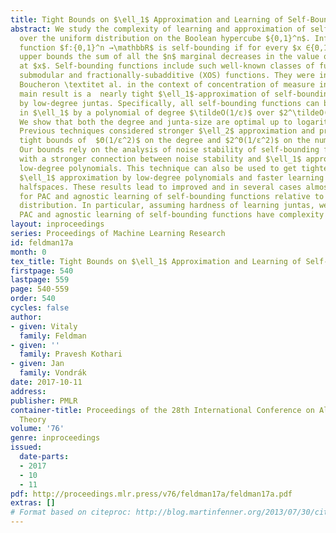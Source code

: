 ```yaml
---
title: Tight Bounds on $\ell_1$ Approximation and Learning of Self-Bounding Functions
abstract: We study the complexity of learning and approximation of self-bounding functions
  over the uniform distribution on the Boolean hypercube ${0,1}^n$. Informally, a
  function $f:{0,1}^n →\mathbbR$ is self-bounding if for every $x ∈{0,1}^n$, $f(x)$
  upper bounds the sum of all the $n$ marginal decreases in the value of the function
  at $x$. Self-bounding functions include such well-known classes of functions as
  submodular and fractionally-subadditive (XOS) functions. They were introduced by
  Boucheron \textitet al. in the context of concentration of measure inequalities.  Our
  main result is a  nearly tight $\ell_1$-approximation of self-bounding functions
  by low-degree juntas. Specifically, all self-bounding functions can be $ε$-approximated
  in $\ell_1$ by a polynomial of degree $\tildeO(1/ε)$ over $2^\tildeO(1/ε)$ variables.
  We show that both the degree and junta-size are optimal up to logarithmic terms.
  Previous techniques considered stronger $\ell_2$ approximation and proved nearly
  tight bounds of  $Θ(1/ε^2)$ on the degree and $2^Θ(1/ε^2)$ on the number of variables.
  Our bounds rely on the analysis of noise stability of self-bounding functions together
  with a stronger connection between noise stability and $\ell_1$ approximation by
  low-degree polynomials. This technique can also be used to get tighter bounds on
  $\ell_1$ approximation by low-degree polynomials and faster learning algorithm for
  halfspaces. These results lead to improved and in several cases almost tight bounds
  for PAC and agnostic learning of self-bounding functions relative to the uniform
  distribution. In particular, assuming hardness of learning juntas, we show that
  PAC and agnostic learning of self-bounding functions have complexity of $n^\tildeΘ(1/ε)$.
layout: inproceedings
series: Proceedings of Machine Learning Research
id: feldman17a
month: 0
tex_title: Tight Bounds on $\ell_1$ Approximation and Learning of Self-Bounding Functions
firstpage: 540
lastpage: 559
page: 540-559
order: 540
cycles: false
author:
- given: Vitaly
  family: Feldman
- given: ''
  family: Pravesh Kothari
- given: Jan
  family: Vondrák
date: 2017-10-11
address: 
publisher: PMLR
container-title: Proceedings of the 28th International Conference on Algorithmic Learning
  Theory
volume: '76'
genre: inproceedings
issued:
  date-parts:
  - 2017
  - 10
  - 11
pdf: http://proceedings.mlr.press/v76/feldman17a/feldman17a.pdf
extras: []
# Format based on citeproc: http://blog.martinfenner.org/2013/07/30/citeproc-yaml-for-bibliographies/
---
```


